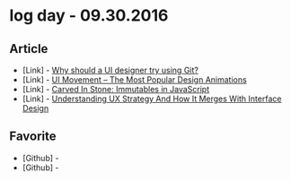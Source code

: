 # log day - 09.30.2016

## Article

- \[Link\] - [Why should a UI designer try using Git?](https://blog.avocode.com/blog/why-should-a-ui-designer-try-using-git)
- \[Link\] - [UI Movement – The Most Popular Design Animations](http://www.webappers.com/2016/09/26/ui-movement-popular-design-animations/)
- \[Link\] - [Carved In Stone: Immutables in JavaScript](https://appendto.com/2016/09/carved-in-stone-immutables-in-javascript/)
- \[Link\] - [Understanding UX Strategy And How It Merges With Interface Design](http://www.vandelaydesign.com/understanding-ux-strategy/)


## Favorite

- \[Github\] - []()
- \[Github\] - []()
